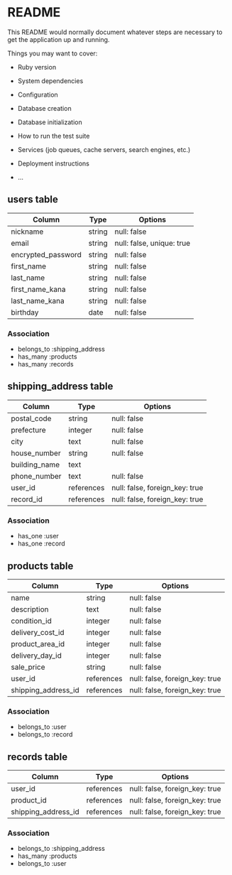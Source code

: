 # README

This README would normally document whatever steps are necessary to get the
application up and running.

Things you may want to cover:

* Ruby version

* System dependencies

* Configuration

* Database creation

* Database initialization

* How to run the test suite

* Services (job queues, cache servers, search engines, etc.)

* Deployment instructions

* ...

## users table

| Column              | Type     | Options                   |
| ------------------- | -------- | ------------------------- |
| nickname            | string   | null: false               |
| email               | string   | null: false, unique: true |
| encrypted_password  | string   | null: false               |
| first_name          | string   | null: false               |
| last_name           | string   | null: false               |
| first_name_kana     | string   | null: false               |
| last_name_kana      | string   | null: false               |
| birthday            | date     | null: false               |


### Association
- belongs_to :shipping_address
- has_many :products
- has_many :records



## shipping_address table

| Column              | Type       | Options                        |
| ------------------- | ---------- | ------------------------------ |
| postal_code         | string     | null: false                    |
| prefecture          | integer    | null: false                    |
| city                | text       | null: false                    |
| house_number        | string     | null: false                    |
| building_name       | text       |                                |
| phone_number        | text       | null: false                    |
| user_id             | references | null: false, foreign_key: true |
| record_id           | references | null: false, foreign_key: true |

### Association
- has_one :user
- has_one :record


## products table

| Column                 | Type       | Options                        |
| ---------------------- | ---------- | ------------------------------ |
| name                   | string     | null: false                    |
| description            | text       | null: false                    |
| condition_id           | integer    | null: false                    |
| delivery_cost_id       | integer    | null: false                    |
| product_area_id        | integer    | null: false                    |
| delivery_day_id        | integer    | null: false                    |
| sale_price             | string     | null: false                    |
| user_id                | references | null: false, foreign_key: true |
| shipping_address_id    | references | null: false, foreign_key: true |


### Association
- belongs_to :user
- belongs_to :record



## records table

| Column              | Type       | Options                        |
| ------------------- | ---------- | ------------------------------ |
| user_id             | references | null: false, foreign_key: true |
| product_id          | references | null: false, foreign_key: true |
| shipping_address_id | references | null: false, foreign_key: true |


### Association
- belongs_to :shipping_address
- has_many :products
- belongs_to :user